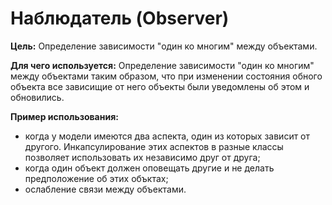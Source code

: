 # Наблюдатель (Observer)
**Цель:**
Определение зависимости "один ко многим" между объектами.

**Для чего используется:**
Определение зависимости "один ко многим" между объектами таким образом, что при изменении состояния обного объекта
все зависищие от него объекты были уведомлены об этом и обновились.

**Пример использования:**
- когда у модели имеются два аспекта, один из которых зависит от другого. Инкапсулирование этих аспектов 
в разные классы позволяет использовать их независимо друг от друга;
- когда один объект должен оповещать другие и не делать предположение об этих объктах;
- ослабление связи между объектами.
